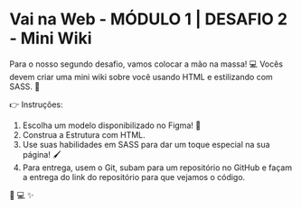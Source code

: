 # Vai na Web - MÓDULO 1 | DESAFIO 2 - Mini Wiki

Para o nosso segundo desafio, vamos colocar a mão na massa! 💻 Vocês devem criar uma mini wiki sobre você usando HTML e estilizando com SASS. 🎨

👉 Instruções:

1. Escolha um modelo disponibilizado no Figma! 🌟
2. Construa a Estrutura com HTML.
3. Use suas habilidades em SASS para dar um toque especial na sua página! 🖌️
4. Para entrega, usem o Git, subam para um repositório no GitHub e façam a entrega do link do repositório para que vejamos o código.

🚀 💻 ✨
